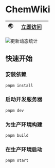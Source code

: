 # ChemWiki

| 🌏  | &nbsp;&nbsp;[立即访问](https://chemwiki.mrwillcom.com/) &nbsp;&nbsp; |
| --- | -------------------------------------------------------------------- |

![更新动态统计](https://repobeats.axiom.co/api/embed/991cdf9c787c2a983d227252c8d906243b29c492.svg "Repobeats analytics image")

## 快速开始

### 安装依赖

```sh
pnpm install
```

### 启动开发服务器

```sh
pnpm dev
```

### 为生产环境构建

```sh
pnpm build
```

### 在生产环境启动

```sh
pnpm start
```
